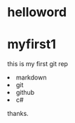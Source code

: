 # helloword
myfirst1
========================
this is my first  git rep
<li>markdown</li>
<li>git</li>
<li>github</li>
<li>c#</li>

thanks.
